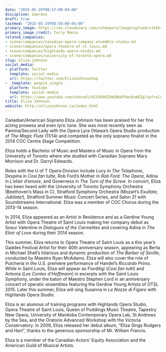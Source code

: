 ```yaml
---
date: "2015-05-29T08:57:00-04:00"
discipline: Soprano
draft: true
lastmod: "2015-05-29T08:58:00-04:00"
primary_image: https://res.cloudinary.com/schmopera/image/upload/v1545409169/media/webhook-uploads/1432904272405/eliza_johnnson_1_headshot-crop-u630.jpg.jpg
primary_image_credit: Terry Manzo
related_companies:
- scene/companies/canadian-opera-company-ensemble-studio.md
- scene/companies/opera-theatre-of-st-louis.md
- scene/companies/highlands-opera-studio.md
- scene/companies/university-of-toronto-opera.md
slug: eliza-johnson
social_media:
- platform: Twitter
  template: social-media
  url: https://twitter.com/ElizaJohnsonSop
- _template: people_single
  platform: Youtube
  template: social-media
  url: https://www.youtube.com/channel/UC5XUkKZUW1Nb0f9wr6uKEZg?spfreload=10
title: Eliza Johnson
website: http://elizajohnson.ca/index.html
---
```


Canadian/American Soprano Eliza Johnson has been praised for her fine acting prowess and even lyric tone.  She was most recently seen as Pamina/Second Lady with the Opera Lyra Ottawa’s Opera Studio production of *The Magic Flute* (11/14) and competed as the only soprano finalist in the 2014 COC Centre Stage Competition.
 
Eliza holds a Bachelor of Music and Masters of Music in Opera from the University of Toronto where she studied with Canadian Soprano Mary Morrison and Dr. Darryl Edwards.
 
Roles with the U of T Opera Division include Lucy in *The Telephone*, Despina in *Così fan tutte*, Rob Ford’s Mother in *Rob Ford: The Opera*, Adina in *L’elisir d’amore*, and Governess in *The Turn of the Screw*. In concert, Eliza has been heard with the University of Toronto Symphony Orchestra (Beethoven’s Mass in C), Stratford Symphony Orchestra (Mozart’s *Exultate, Jubilate!*), Stratford Summer Music Concert Series, and Salon 21 with Soundstreams International. Eliza was a member of COC Chorus during the 2013-14 season.
 
In 2014, Eliza appeared as an Artist in Residence and as a Gerdine Young Artist with Opera Theatre of Saint Louis making her company debut as Soeur Valentine in *Dialogues of the Carmelites* and covering Adina in *The Elixir of Love* during their 2014 season.
 
This summer, Eliza returns to Opera Theatre of Saint Louis as a this year’s Gaddes Festival Artist for their 40th anniversary season, appearing as Berta in Michael Shell’s hilarious and dynamic production of *The Barber of Seville*, conducted by Maestro Ryan McAdams.  Eliza will also cover the role of Pulcheria in the U.S. premiere performance of Handel’s *Riccardo Primo*. While in Saint Louis, Eliza will appear as Fiordiligi (*Cosi fan tutti*) and Antonia (*Les Contes d’Hoffmann*) in excerpts with the Saint Louis Symphony, under the baton of Maestro Stephen Lord in an anniversary concert of operatic ensembles featuring the Gerdine Young Artists of OTSL 2015. Later this summer, Eliza will sing Susanna in *Le Nozze di Figaro* with Highlands Opera Studio.
 
Eliza is an alumnus of training programs with Highlands Opera Studio, Opera Theatre of Saint Louis, Queen of Puddings Music Theatre, Tapestry New Opera, University of Manitoba Contemporary Opera Lab, St.Andrews by the Sea, and the Oratorio Advanced Workshop with the Victoria Conservatory.  In 2009, Eliza released her debut album, “Eliza Sings Rodgers and Hart", thanks to the generous sponsorship of Mr. William Francis.
 
Eliza is a member of the Canadian Actors’ Equity Association and the American Guild of Musical Artists.
